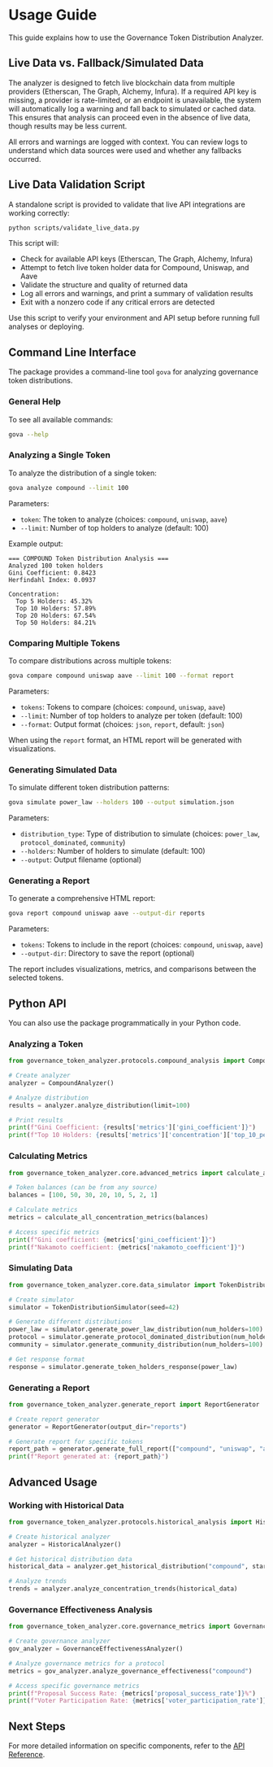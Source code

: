 # Usage Guide

This guide explains how to use the Governance Token Distribution Analyzer.

## Live Data vs. Fallback/Simulated Data

The analyzer is designed to fetch live blockchain data from multiple providers (Etherscan, The Graph, Alchemy, Infura). If a required API key is missing, a provider is rate-limited, or an endpoint is unavailable, the system will automatically log a warning and fall back to simulated or cached data. This ensures that analysis can proceed even in the absence of live data, though results may be less current.

All errors and warnings are logged with context. You can review logs to understand which data sources were used and whether any fallbacks occurred.

## Live Data Validation Script

A standalone script is provided to validate that live API integrations are working correctly:

```bash
python scripts/validate_live_data.py
```

This script will:
- Check for available API keys (Etherscan, The Graph, Alchemy, Infura)
- Attempt to fetch live token holder data for Compound, Uniswap, and Aave
- Validate the structure and quality of returned data
- Log all errors and warnings, and print a summary of validation results
- Exit with a nonzero code if any critical errors are detected

Use this script to verify your environment and API setup before running full analyses or deploying.

## Command Line Interface

The package provides a command-line tool `gova` for analyzing governance token distributions.

### General Help

To see all available commands:

```bash
gova --help
```

### Analyzing a Single Token

To analyze the distribution of a single token:

```bash
gova analyze compound --limit 100
```

Parameters:
- `token`: The token to analyze (choices: `compound`, `uniswap`, `aave`)
- `--limit`: Number of top holders to analyze (default: 100)

Example output:
```
=== COMPOUND Token Distribution Analysis ===
Analyzed 100 token holders
Gini Coefficient: 0.8423
Herfindahl Index: 0.0937

Concentration:
  Top 5 Holders: 45.32%
  Top 10 Holders: 57.89%
  Top 20 Holders: 67.54%
  Top 50 Holders: 84.21%
```

### Comparing Multiple Tokens

To compare distributions across multiple tokens:

```bash
gova compare compound uniswap aave --limit 100 --format report
```

Parameters:
- `tokens`: Tokens to compare (choices: `compound`, `uniswap`, `aave`)
- `--limit`: Number of top holders to analyze per token (default: 100)
- `--format`: Output format (choices: `json`, `report`, default: `json`)

When using the `report` format, an HTML report will be generated with visualizations.

### Generating Simulated Data

To simulate different token distribution patterns:

```bash
gova simulate power_law --holders 100 --output simulation.json
```

Parameters:
- `distribution_type`: Type of distribution to simulate (choices: `power_law`, `protocol_dominated`, `community`)
- `--holders`: Number of holders to simulate (default: 100)
- `--output`: Output filename (optional)

### Generating a Report

To generate a comprehensive HTML report:

```bash
gova report compound uniswap aave --output-dir reports
```

Parameters:
- `tokens`: Tokens to include in the report (choices: `compound`, `uniswap`, `aave`)
- `--output-dir`: Directory to save the report (optional)

The report includes visualizations, metrics, and comparisons between the selected tokens.

## Python API

You can also use the package programmatically in your Python code.

### Analyzing a Token

```python
from governance_token_analyzer.protocols.compound_analysis import CompoundAnalyzer

# Create analyzer
analyzer = CompoundAnalyzer()

# Analyze distribution
results = analyzer.analyze_distribution(limit=100)

# Print results
print(f"Gini Coefficient: {results['metrics']['gini_coefficient']}")
print(f"Top 10 Holders: {results['metrics']['concentration']['top_10_percentage']}%")
```

### Calculating Metrics

```python
from governance_token_analyzer.core.advanced_metrics import calculate_all_concentration_metrics

# Token balances (can be from any source)
balances = [100, 50, 30, 20, 10, 5, 2, 1]

# Calculate metrics
metrics = calculate_all_concentration_metrics(balances)

# Access specific metrics
print(f"Gini coefficient: {metrics['gini_coefficient']}")
print(f"Nakamoto coefficient: {metrics['nakamoto_coefficient']}")
```

### Simulating Data

```python
from governance_token_analyzer.core.data_simulator import TokenDistributionSimulator

# Create simulator
simulator = TokenDistributionSimulator(seed=42)

# Generate different distributions
power_law = simulator.generate_power_law_distribution(num_holders=100)
protocol = simulator.generate_protocol_dominated_distribution(num_holders=100)
community = simulator.generate_community_distribution(num_holders=100)

# Get response format
response = simulator.generate_token_holders_response(power_law)
```

### Generating a Report

```python
from governance_token_analyzer.generate_report import ReportGenerator

# Create report generator
generator = ReportGenerator(output_dir="reports")

# Generate report for specific tokens
report_path = generator.generate_full_report(["compound", "uniswap", "aave"])
print(f"Report generated at: {report_path}")
```

## Advanced Usage

### Working with Historical Data

```python
from governance_token_analyzer.protocols.historical_analysis import HistoricalAnalyzer

# Create historical analyzer
analyzer = HistoricalAnalyzer()

# Get historical distribution data
historical_data = analyzer.get_historical_distribution("compound", start_date="2020-06-01", end_date="2023-01-01")

# Analyze trends
trends = analyzer.analyze_concentration_trends(historical_data)
```

### Governance Effectiveness Analysis

```python
from governance_token_analyzer.core.governance_metrics import GovernanceEffectivenessAnalyzer

# Create governance analyzer
gov_analyzer = GovernanceEffectivenessAnalyzer()

# Analyze governance metrics for a protocol
metrics = gov_analyzer.analyze_governance_effectiveness("compound")

# Access specific governance metrics
print(f"Proposal Success Rate: {metrics['proposal_success_rate']}%")
print(f"Voter Participation Rate: {metrics['voter_participation_rate']}%")
```

## Next Steps

For more detailed information on specific components, refer to the [API Reference](api_reference.md). 